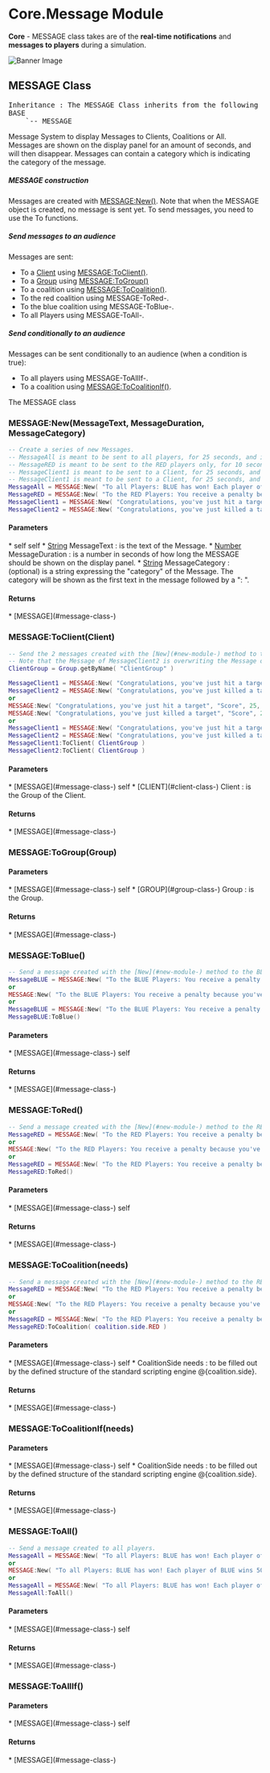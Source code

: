 # Core.Message Module
**Core** - MESSAGE class takes are of the **real-time notifications** and **messages to players** during a simulation.

![Banner Image](/includes/Pictures/MESSAGE/Dia1.JPG)



## MESSAGE Class
<pre>
Inheritance : The MESSAGE Class inherits from the following parents :
BASE
	`-- MESSAGE
</pre>

Message System to display Messages to Clients, Coalitions or All.
Messages are shown on the display panel for an amount of seconds, and will then disappear.
Messages can contain a category which is indicating the category of the message.

#####  MESSAGE construction

Messages are created with [MESSAGE:New()](#message-new-messagetext-messageduration-messagecategory). Note that when the MESSAGE object is created, no message is sent yet.
To send messages, you need to use the To functions.

#####  Send messages to an audience

Messages are sent:

* To a [Client](#client-module-) using [MESSAGE:ToClient()](#message-toclient-client).
* To a [Group](#group-module-) using [MESSAGE:ToGroup()](#message-togroup-group)
* To a coalition using [MESSAGE:ToCoalition()](#message-tocoalition-needs).
* To the red coalition using MESSAGE-ToRed-.
* To the blue coalition using MESSAGE-ToBlue-.
* To all Players using MESSAGE-ToAll-.

#####  Send conditionally to an audience

Messages can be sent conditionally to an audience (when a condition is true):

* To all players using MESSAGE-ToAllIf-.
* To a coalition using [MESSAGE:ToCoalitionIf()](#message-tocoalitionif-needs).


The MESSAGE class


### MESSAGE:New(MessageText, MessageDuration, MessageCategory)
``` lua
-- Create a series of new Messages.
-- MessageAll is meant to be sent to all players, for 25 seconds, and is classified as "Score".
-- MessageRED is meant to be sent to the RED players only, for 10 seconds, and is classified as "End of Mission", with ID "Win".
-- MessageClient1 is meant to be sent to a Client, for 25 seconds, and is classified as "Score", with ID "Score".
-- MessageClient1 is meant to be sent to a Client, for 25 seconds, and is classified as "Score", with ID "Score".
MessageAll = MESSAGE:New( "To all Players: BLUE has won! Each player of BLUE wins 50 points!",  25, "End of Mission" )
MessageRED = MESSAGE:New( "To the RED Players: You receive a penalty because you've killed one of your own units", 25, "Penalty" )
MessageClient1 = MESSAGE:New( "Congratulations, you've just hit a target",  25, "Score" )
MessageClient2 = MESSAGE:New( "Congratulations, you've just killed a target", 25, "Score")
```

<h4> Parameters </h4>
* self self
* <u>String</u> MessageText : is the text of the Message.
* <u>Number</u> MessageDuration : is a number in seconds of how long the MESSAGE should be shown on the display panel.
* <u>String</u> MessageCategory : (optional) is a string expressing the "category" of the Message. The category will be shown as the first text in the message followed by a ": ".

<h4> Returns </h4>
* [MESSAGE](#message-class-)



### MESSAGE:ToClient(Client)
``` lua
-- Send the 2 messages created with the [New](#new-module-) method to the Client Group.
-- Note that the Message of MessageClient2 is overwriting the Message of MessageClient1.
ClientGroup = Group.getByName( "ClientGroup" )

MessageClient1 = MESSAGE:New( "Congratulations, you've just hit a target", "Score", 25, "Score" ):ToClient( ClientGroup )
MessageClient2 = MESSAGE:New( "Congratulations, you've just killed a target", "Score", 25, "Score" ):ToClient( ClientGroup )
or
MESSAGE:New( "Congratulations, you've just hit a target", "Score", 25, "Score" ):ToClient( ClientGroup )
MESSAGE:New( "Congratulations, you've just killed a target", "Score", 25, "Score" ):ToClient( ClientGroup )
or
MessageClient1 = MESSAGE:New( "Congratulations, you've just hit a target", "Score", 25, "Score" )
MessageClient2 = MESSAGE:New( "Congratulations, you've just killed a target", "Score", 25, "Score" )
MessageClient1:ToClient( ClientGroup )
MessageClient2:ToClient( ClientGroup )
```

<h4> Parameters </h4>
* [MESSAGE](#message-class-)
self
* [CLIENT](#client-class-) Client : is the Group of the Client.

<h4> Returns </h4>
* [MESSAGE](#message-class-)



### MESSAGE:ToGroup(Group)

<h4> Parameters </h4>
* [MESSAGE](#message-class-)
self
* [GROUP](#group-class-) Group : is the Group.

<h4> Returns </h4>
* [MESSAGE](#message-class-)



### MESSAGE:ToBlue()
``` lua
-- Send a message created with the [New](#new-module-) method to the BLUE coalition.
MessageBLUE = MESSAGE:New( "To the BLUE Players: You receive a penalty because you've killed one of your own units", "Penalty", 25, "Score" ):ToBlue()
or
MESSAGE:New( "To the BLUE Players: You receive a penalty because you've killed one of your own units", "Penalty", 25, "Score" ):ToBlue()
or
MessageBLUE = MESSAGE:New( "To the BLUE Players: You receive a penalty because you've killed one of your own units", "Penalty", 25, "Score" )
MessageBLUE:ToBlue()
```

<h4> Parameters </h4>
* [MESSAGE](#message-class-)
self

<h4> Returns </h4>
* [MESSAGE](#message-class-)



### MESSAGE:ToRed()
``` lua
-- Send a message created with the [New](#new-module-) method to the RED coalition.
MessageRED = MESSAGE:New( "To the RED Players: You receive a penalty because you've killed one of your own units", "Penalty", 25, "Score" ):ToRed()
or
MESSAGE:New( "To the RED Players: You receive a penalty because you've killed one of your own units", "Penalty", 25, "Score" ):ToRed()
or
MessageRED = MESSAGE:New( "To the RED Players: You receive a penalty because you've killed one of your own units", "Penalty", 25, "Score" )
MessageRED:ToRed()
```

<h4> Parameters </h4>
* [MESSAGE](#message-class-)
self

<h4> Returns </h4>
* [MESSAGE](#message-class-)



### MESSAGE:ToCoalition(needs)
``` lua
-- Send a message created with the [New](#new-module-) method to the RED coalition.
MessageRED = MESSAGE:New( "To the RED Players: You receive a penalty because you've killed one of your own units", "Penalty", 25, "Score" ):ToCoalition( coalition.side.RED )
or
MESSAGE:New( "To the RED Players: You receive a penalty because you've killed one of your own units", "Penalty", 25, "Score" ):ToCoalition( coalition.side.RED )
or
MessageRED = MESSAGE:New( "To the RED Players: You receive a penalty because you've killed one of your own units", "Penalty", 25, "Score" )
MessageRED:ToCoalition( coalition.side.RED )
```

<h4> Parameters </h4>
* [MESSAGE](#message-class-)
self
* CoalitionSide needs : to be filled out by the defined structure of the standard scripting engine @{coalition.side}.

<h4> Returns </h4>
* [MESSAGE](#message-class-)



### MESSAGE:ToCoalitionIf(needs)

<h4> Parameters </h4>
* [MESSAGE](#message-class-)
self
* CoalitionSide needs : to be filled out by the defined structure of the standard scripting engine @{coalition.side}.

<h4> Returns </h4>
* [MESSAGE](#message-class-)



### MESSAGE:ToAll()
``` lua
-- Send a message created to all players.
MessageAll = MESSAGE:New( "To all Players: BLUE has won! Each player of BLUE wins 50 points!", "End of Mission", 25, "Win" ):ToAll()
or
MESSAGE:New( "To all Players: BLUE has won! Each player of BLUE wins 50 points!", "End of Mission", 25, "Win" ):ToAll()
or
MessageAll = MESSAGE:New( "To all Players: BLUE has won! Each player of BLUE wins 50 points!", "End of Mission", 25, "Win" )
MessageAll:ToAll()
```

<h4> Parameters </h4>
* [MESSAGE](#message-class-)
self

<h4> Returns </h4>
* [MESSAGE](#message-class-)



### MESSAGE:ToAllIf()

<h4> Parameters </h4>
* [MESSAGE](#message-class-)
self

<h4> Returns </h4>
* [MESSAGE](#message-class-)



